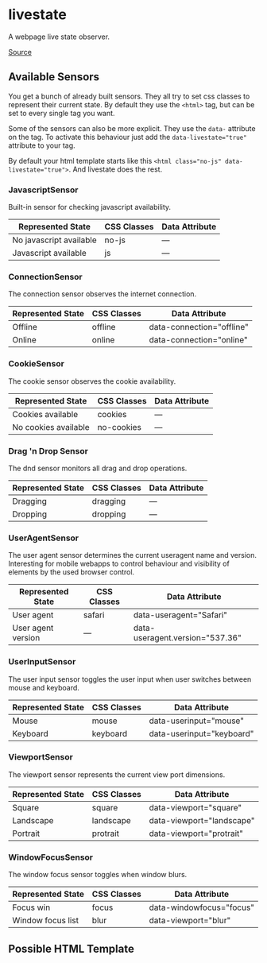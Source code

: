 livestate
=========

A webpage live state observer.


[Source](https://raw.githubusercontent.com/rokde/livestate/master/README.html "Permalink to ")


## Available Sensors

You get a bunch of already built sensors. They all try to set css classes to represent their current state. By default they use the `<html>` tag, but can be set to every single tag you want.

Some of the sensors can also be more explicit. They use the `data-` attribute on the tag. To activate this behaviour just add the `data-livestate="true"` attribute to your tag.

By default your html template starts like this `<html class="no-js" data-livestate="true">`. And livestate does the rest.


### JavascriptSensor

Built-in sensor for checking javascript availability.



| Represented State       | CSS Classes | Data Attribute |
| ----------------------- | ----------- | -------------- |
| No javascript available | no-js       | —              |
| Javascript available    | js          | —              |



### ConnectionSensor

The connection sensor observes the internet connection.



| Represented State | CSS Classes | Data Attribute            |
| ----------------- | ----------- | ------------------------- |
| Offline           | offline     | data-connection="offline" |
| Online            | online      | data-connection="online"  |



### CookieSensor

The cookie sensor observes the cookie availability.



| Represented State    | CSS Classes | Data Attribute |
| -------------------- | ----------- | -------------- |
| Cookies available    | cookies     | —              |
| No cookies available | no-cookies  | —              |



### Drag 'n Drop Sensor

The dnd sensor monitors all drag and drop operations.



| Represented State | CSS Classes | Data Attribute |
| ----------------- | ----------- | -------------- |
| Dragging          | dragging    | —              |
| Dropping          | dropping    | —              |



### UserAgentSensor

The user agent sensor determines the current useragent name and version. Interesting for mobile webapps to control behaviour and visibility of elements by the used browser control.



| Represented State  | CSS Classes | Data Attribute                  |
| ------------------ | ----------- | ------------------------------- |
| User agent         | safari      | data-useragent="Safari"         |
| User agent version | —           | data-useragent.version="537.36" |



### UserInputSensor

The user input sensor toggles the user input when user switches between mouse and keyboard.



| Represented State | CSS Classes | Data Attribute            |
| ----------------- | ----------- | ------------------------- |
| Mouse             | mouse       | data-userinput="mouse"    |
| Keyboard          | keyboard    | data-userinput="keyboard" |



### ViewportSensor

The viewport sensor represents the current view port dimensions.



| Represented State | CSS Classes | Data Attribute            |
| ----------------- | ----------- | ------------------------- |
| Square            | square      | data-viewport="square"    |
| Landscape         | landscape   | data-viewport="landscape" |
| Portrait          | protrait    | data-viewport="protrait"  |



### WindowFocusSensor

The window focus sensor toggles when window blurs.



| Represented State | CSS Classes | Data Attribute           |
| ----------------- | ----------- | ------------------------ |
| Focus win         | focus       | data-windowfocus="focus" |
| Window focus list | blur        | data-viewport="blur"     |



## Possible HTML Template

<html class="no-js" data-livestate="true">
<head>
	<title>livestate</title>
</head>
<body>

<!-- Do your stuff... -->


<!-- load the livestate and all of its sensors -->
<script src="js/livestate.js"></script>
<script src="js/livestate.sensor.js"></script>
<script src="js/livestate.useragent.sensor.js"></script>
<script src="js/livestate.userinput.sensor.js"></script>
<script src="js/livestate.viewport.sensor.js"></script>
<script src="js/livestate.windowfocus.sensor.js"></script>
<script src="js/livestate.dragdrop.sensor.js"></script>
<script src="js/livestate.connection.sensor.js"></script>
<script src="js/livestate.cookie.sensor.js"></script>
</body></html>
